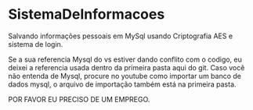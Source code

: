 # SistemaDeInformacoes
Salvando informações pessoais em MySql usando Criptografia AES e sistema de login.

Se a sua referencia Mysql do vs estiver dando conflito com o codigo, eu deixei a referencia usada dentro da primeira pasta aqui do git.
Caso você não entenda de Mysql, procure no youtube como importar um banco de dados mysql, o arquivo de importação também está na primeira pasta.

POR FAVOR EU PRECISO DE UM EMPREGO.
